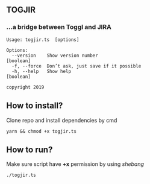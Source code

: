 ## TOGJIR
### ...a bridge between Toggl and JIRA

```
Usage: togjir.ts  [options]

Options:
  --version    Show version number                                     [boolean]
  -f, --force  Don’t ask, just save if it possible
  -h, --help   Show help                                               [boolean]

copyright 2019
```

## How to install?

Clone repo and install dependencies by cmd
```
yarn && chmod +x togjir.ts
```

## How to run?

Make sure script have __+x__ permission by using _shebang_
```
./togjir.ts
```
